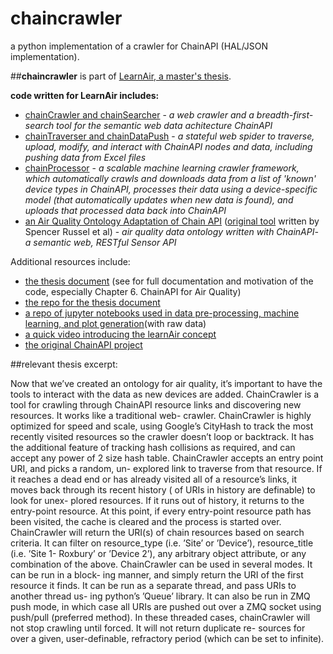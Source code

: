 # chaincrawler
a python implementation of a crawler for ChainAPI (HAL/JSON implementation).

##**chaincrawler** is part of [LearnAir, a master's thesis](https://www.davidbramsay.com/learnair).

**code written for LearnAir includes:**
+ [chainCrawler and chainSearcher](https://github.com/dramsay9/chaincrawler) - *a web crawler and a breadth-first-search tool for the semantic web data achitecture ChainAPI*
+ [chainTraverser and chainDataPush](https://github.com/dramsay9/chainlearnairdata) - *a stateful web spider to traverse, upload, modify, and interact with ChainAPI nodes and data, including pushing data from Excel files*
+ [chainProcessor](https://github.com/dramsay9/chaindataprocessor) - *a scalable machine learning crawler framework, which automatically crawls and downloads data from a list of 'known' device types in ChainAPI, processes their data using a device-specific model (that automatically updates when new data is found), and uploads that processed data back into ChainAPI*
+ [an Air Quality Ontology Adaptation of Chain API](https://github.com/dramsay9/chain-api) ([original tool](https://github.com/ResEnv/chain-api) written by Spencer Russel et al) - *air quality data ontology written with ChainAPI- a semantic web, RESTful Sensor API*

Additional resources include:
+ [the thesis document](https://davidbramsay.com/public/RamsayMastersThesis.pdf) (see for full documentation and motivation of the code, especially Chapter 6. ChainAPI for Air Quality)
+ [the repo for the thesis document](https://github.com/dramsay9/thesis)
+ [a repo of jupyter notebooks used in data pre-processing, machine learning, and plot generation](https://github.com/dramsay9/learnair-data-crunching)(with raw data)
+ [a quick video introducing the learnAir concept](https://vimeo.com/188586371)
+ [the original ChainAPI project](https://github.com/ResEnv/chain-api)


##relevant thesis excerpt:

Now that we’ve created an ontology for air quality, it’s important to have the tools to interact with the data as new devices are added. ChainCrawler is a tool for crawling through ChainAPI resource links and discovering new resources. It works like a traditional web- crawler.
ChainCrawler is highly optimized for speed and scale, using Google’s CityHash to track the most recently visited resources so the crawler doesn’t loop or backtrack. It has the additional feature of tracking hash collisions as required, and can accept any power of 2 size hash table.
ChainCrawler accepts an entry point URI, and picks a random, un- explored link to traverse from that resource. If it reaches a dead end or has already visited all of a resource’s links, it moves back through its recent history ( of URIs in history are definable) to look for unex- plored resources. If it runs out of history, it returns to the entry-point resource. At this point, if every entry-point resource path has been visited, the cache is cleared and the process is started over.
ChainCrawler will return the URI(s) of chain resources based on search criteria. It can filter on resource_type (i.e. ’Site’ or ’Device’), resource_title (i.e. ’Site 1- Roxbury’ or ’Device 2’), any arbitrary object attribute, or any combination of the above.
ChainCrawler can be used in several modes. It can be run in a block- ing manner, and simply return the URI of the first resource it finds. It can be run as a separate thread, and pass URIs to another thread us- ing python’s ’Queue’ library. It can also be run in ZMQ push mode,
in which case all URIs are pushed out over a ZMQ socket using push/pull (preferred method). In these threaded cases, chainCrawler will not stop crawling until forced. It will not return duplicate re- sources for over a given, user-definable, refractory period (which can be set to infinite).
